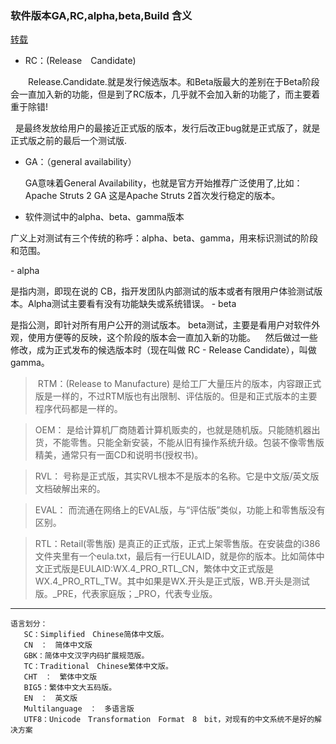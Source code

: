 
### 软件版本GA,RC,alpha,beta,Build 含义

[转载](https://blog.csdn.net/hittata/article/details/4577806)
- RC：(Release　Candidate)

　　Release.Candidate.就是发行候选版本。和Beta版最大的差别在于Beta阶段会一直加入新的功能，但是到了RC版本，几乎就不会加入新的功能了，而主要着重于除错!

  是最终发放给用户的最接近正式版的版本，发行后改正bug就是正式版了，就是正式版之前的最后一个测试版.

- GA：（general availability）

  GA意味着General Availability，也就是官方开始推荐广泛使用了,比如：Apache Struts 2 GA  这是Apache Struts 2首次发行稳定的版本。


- 软件测试中的alpha、beta、gamma版本
  
广义上对测试有三个传统的称呼：alpha、beta、gamma，用来标识测试的阶段和范围。

- alpha 

是指内测，即现在说的 CB，指开发团队内部测试的版本或者有限用户体验测试版本。Alpha测试主要看有没有功能缺失或系统错误。
- beta

是指公测，即针对所有用户公开的测试版本。
 beta测试，主要是看用户对软件外观，使用方便等的反映，这个阶段的版本会一直加入新的功能。  
 然后做过一些修改，成为正式发布的候选版本时（现在叫做 RC - Release Candidate），叫做 gamma。


> RTM：(Release to Manufacture) 是给工厂大量压片的版本，内容跟正式版是一样的，不过RTM版也有出限制、评估版的。但是和正式版本的主要程序代码都是一样的。 
 
 >OEM： 是给计算机厂商随着计算机贩卖的，也就是随机版。只能随机器出货，不能零售。只能全新安装，不能从旧有操作系统升级。包装不像零售版精美，通常只有一面CD和说明书(授权书)。 
 
 >RVL： 号称是正式版，其实RVL根本不是版本的名称。它是中文版/英文版文档破解出来的。 
 
 >EVAL： 而流通在网络上的EVAL版，与“评估版”类似，功能上和零售版没有区别。 

 >RTL：Retail(零售版) 是真正的正式版，正式上架零售版。在安装盘的i386文件夹里有一个eula.txt，最后有一行EULAID，就是你的版本。比如简体中文正式版是EULAID:WX.4_PRO_RTL_CN，繁体中文正式版是WX.4_PRO_RTL_TW。其中如果是WX.开头是正式版，WB.开头是测试版。_PRE，代表家庭版；_PRO，代表专业版。 

---------------------


```
语言划分： 
   SC：Simplified　Chinese简体中文版。 
   CN　：　简体中文版 
   GBK：简体中文汉字内码扩展规范版。 
   TC：Traditional　Chinese繁体中文版。 
   CHT　：　繁体中文版 
   BIG5：繁体中文大五码版。 
   EN　：　英文版 
   Multilanguage　：　多语言版 
   UTF8：Unicode　Transformation　Format　8　bit，对现有的中文系统不是好的解决方案
```
